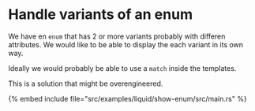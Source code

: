 # Handle variants of an enum

We have en `enum` that has 2 or more variants probably with differen attributes. We would like to be able to display the each variant in its own way.

Ideally we would probably be able to use a `match` inside the templates.

This is a solution that might be overengineered.


{% embed include file="src/examples/liquid/show-enum/src/main.rs" %}

